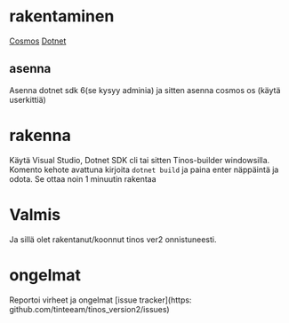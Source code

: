 # rakentaminen

[Cosmos](https://github.com/cosmosos/cosmos)
[Dotnet](https://dotnet.microsoft.com/en-us/download/dotnet/6.0)

## asenna

Asenna dotnet sdk 6(se kysyy adminia) ja sitten asenna cosmos os (käytä userkittiä)

# rakenna

Käytä Visual Studio, Dotnet SDK cli tai sitten Tinos-builder windowsilla.
Komento kehote avattuna kirjoita `dotnet build` ja paina enter näppäintä ja odota. Se ottaa noin 1 minuutin rakentaa

# Valmis

Ja sillä olet rakentanut/koonnut tinos ver2 onnistuneesti.

# ongelmat

Reportoi virheet ja ongelmat [issue tracker](https: github.com/tinteeam/tinos_version2/issues)

